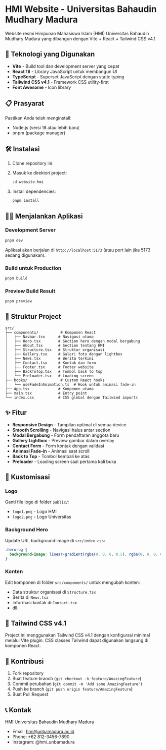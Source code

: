 # HMI Website - Universitas Bahaudin Mudhary Madura

Website resmi Himpunan Mahasiswa Islam (HMI) Universitas Bahaudin Mudhary Madura yang dibangun dengan Vite + React + Tailwind CSS v4.1.

## 🚀 Teknologi yang Digunakan

- **Vite** - Build tool dan development server yang cepat
- **React 19** - Library JavaScript untuk membangun UI
- **TypeScript** - Superset JavaScript dengan static typing
- **Tailwind CSS v4.1** - Framework CSS utility-first
- **Font Awesome** - Icon library

## 📋 Prasyarat

Pastikan Anda telah menginstall:
- Node.js (versi 18 atau lebih baru)
- pnpm (package manager)

## 🛠️ Instalasi

1. Clone repository ini
2. Masuk ke direktori project:
   ```bash
   cd website-hmi
   ```

3. Install dependencies:
   ```bash
   pnpm install
   ```

## 🏃‍♂️ Menjalankan Aplikasi

### Development Server
```bash
pnpm dev
```
Aplikasi akan berjalan di `http://localhost:5173` (atau port lain jika 5173 sedang digunakan).

### Build untuk Production
```bash
pnpm build
```

### Preview Build Result
```bash
pnpm preview
```

## 📁 Struktur Project

```
src/
├── components/          # Komponen React
│   ├── Navbar.tsx      # Navigasi utama
│   ├── Hero.tsx        # Section hero dengan modal bergabung
│   ├── About.tsx       # Section tentang HMI
│   ├── Structure.tsx   # Struktur organisasi
│   ├── Gallery.tsx     # Galeri foto dengan lightbox
│   ├── News.tsx        # Berita terkini
│   ├── Contact.tsx     # Kontak dan form
│   ├── Footer.tsx      # Footer website
│   ├── BackToTop.tsx   # Tombol back to top
│   └── Preloader.tsx   # Loading screen
├── hooks/               # Custom React hooks
│   └── useFadeInAnimation.ts  # Hook untuk animasi fade-in
├── App.tsx             # Komponen utama
├── main.tsx            # Entry point
└── index.css           # CSS global dengan Tailwind imports
```

## ✨ Fitur

- **Responsive Design** - Tampilan optimal di semua device
- **Smooth Scrolling** - Navigasi halus antar section
- **Modal Bergabung** - Form pendaftaran anggota baru
- **Gallery Lightbox** - Preview gambar dalam overlay
- **Contact Form** - Form kontak dengan validasi
- **Animasi Fade-in** - Animasi saat scroll
- **Back to Top** - Tombol kembali ke atas
- **Preloader** - Loading screen saat pertama kali buka

## 🎨 Kustomisasi

### Logo
Ganti file logo di folder `public/`:
- `logo1.png` - Logo HMI
- `logo2.png` - Logo Universitas

### Background Hero
Update URL background image di `src/index.css`:
```css
.hero-bg {
  background-image: linear-gradient(rgba(0, 0, 0, 0.5), rgba(0, 0, 0, 0.5)), url('path-to-your-image.jpg');
}
```

### Konten
Edit komponen di folder `src/components/` untuk mengubah konten:
- Data struktur organisasi di `Structure.tsx`
- Berita di `News.tsx`
- Informasi kontak di `Contact.tsx`
- dll.

## 📝 Tailwind CSS v4.1

Project ini menggunakan Tailwind CSS v4.1 dengan konfigurasi minimal melalui Vite plugin. CSS classes Tailwind dapat digunakan langsung di komponen React.

## 🤝 Kontribusi

1. Fork repository
2. Buat feature branch (`git checkout -b feature/AmazingFeature`)
3. Commit perubahan (`git commit -m 'Add some AmazingFeature'`)
4. Push ke branch (`git push origin feature/AmazingFeature`)
5. Buat Pull Request

## 📞 Kontak

HMI Universitas Bahaudin Mudhary Madura
- Email: hmi@unbamadura.ac.id
- Phone: +62 812-3456-7890
- Instagram: @hmi_unbamadura
